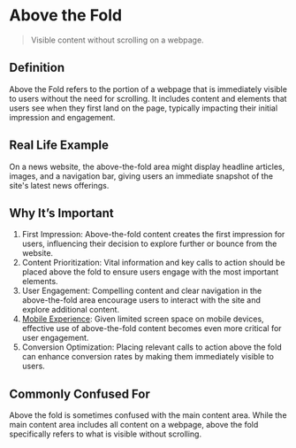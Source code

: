 # Above the Fold

>Visible content without scrolling on a webpage.

## Definition

Above the Fold refers to the portion of a webpage that is immediately visible to users without the need for scrolling. It includes content and elements that users see when they first land on the page, typically impacting their initial impression and engagement.

## Real Life Example

On a news website, the above-the-fold area might display headline articles, images, and a navigation bar, giving users an immediate snapshot of the site's latest news offerings.

## Why It’s Important

1. First Impression: Above-the-fold content creates the first impression for users, influencing their decision to explore further or bounce from the website.
2. Content Prioritization: Vital information and key calls to action should be placed above the fold to ensure users engage with the most important elements.
3. User Engagement: Compelling content and clear navigation in the above-the-fold area encourage users to interact with the site and explore additional content.
4. [Mobile Experience](https://yourwordpressglossaey.notion.site/Mobile-Experience-b521c294d38c484cbe661628b298c5d8): Given limited screen space on mobile devices, effective use of above-the-fold content becomes even more critical for user engagement.
5. Conversion Optimization: Placing relevant calls to action above the fold can enhance conversion rates by making them immediately visible to users.

## Commonly Confused For

Above the fold is sometimes confused with the main content area. While the main content area includes all content on a webpage, above the fold specifically refers to what is visible without scrolling.